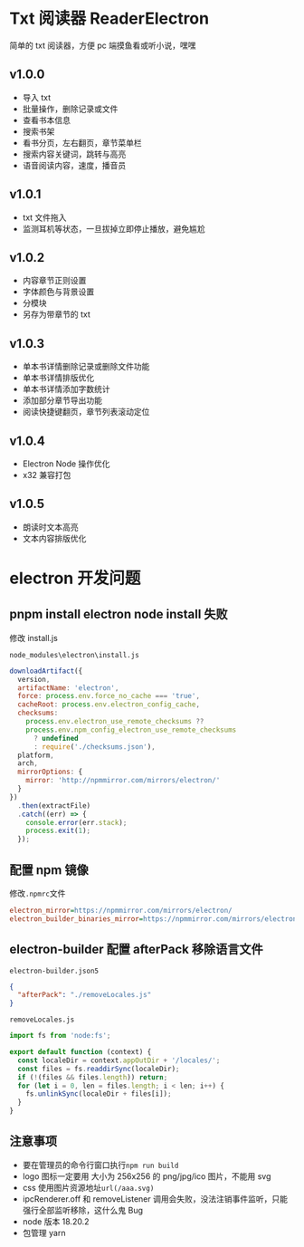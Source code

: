 # Txt 阅读器 ReaderElectron

简单的 txt 阅读器，方便 pc 端摸鱼看或听小说，嘿嘿

## v1.0.0

- 导入 txt
- 批量操作，删除记录或文件
- 查看书本信息
- 搜索书架
- 看书分页，左右翻页，章节菜单栏
- 搜索内容关键词，跳转与高亮
- 语音阅读内容，速度，播音员

## v1.0.1

- txt 文件拖入
- 监测耳机等状态，一旦拔掉立即停止播放，避免尴尬

## v1.0.2

- 内容章节正则设置
- 字体颜色与背景设置
- 分模块
- 另存为带章节的 txt

## v1.0.3

- 单本书详情删除记录或删除文件功能
- 单本书详情排版优化
- 单本书详情添加字数统计
- 添加部分章节导出功能
- 阅读快捷键翻页，章节列表滚动定位

## v1.0.4

- Electron Node 操作优化
- x32 兼容打包

## v1.0.5

- 朗读时文本高亮
- 文本内容排版优化

# electron 开发问题

## pnpm install electron node install 失败

修改 install.js

`node_modules\electron\install.js`

```js
downloadArtifact({
  version,
  artifactName: 'electron',
  force: process.env.force_no_cache === 'true',
  cacheRoot: process.env.electron_config_cache,
  checksums:
    process.env.electron_use_remote_checksums ??
    process.env.npm_config_electron_use_remote_checksums
      ? undefined
      : require('./checksums.json'),
  platform,
  arch,
  mirrorOptions: {
    mirror: 'http://npmmirror.com/mirrors/electron/'
  }
})
  .then(extractFile)
  .catch((err) => {
    console.error(err.stack);
    process.exit(1);
  });
```

## 配置 npm 镜像

修改`.npmrc`文件

```ini
electron_mirror=https://npmmirror.com/mirrors/electron/
electron_builder_binaries_mirror=https://npmmirror.com/mirrors/electron-builder-binaries/
```

## electron-builder 配置 afterPack 移除语言文件

`electron-builder.json5`

```json
{
  "afterPack": "./removeLocales.js"
}
```

`removeLocales.js`

```js
import fs from 'node:fs';

export default function (context) {
  const localeDir = context.appOutDir + '/locales/';
  const files = fs.readdirSync(localeDir);
  if (!(files && files.length)) return;
  for (let i = 0, len = files.length; i < len; i++) {
    fs.unlinkSync(localeDir + files[i]);
  }
}
```

## 注意事项

- 要在管理员的命令行窗口执行`npm run build`
- logo 图标一定要用 大小为 256x256 的 png/jpg/ico 图片，不能用 svg
- css 使用图片资源地址`url(/aaa.svg)`
- ipcRenderer.off 和 removeListener 调用会失败，没法注销事件监听，只能强行全部监听移除，这什么鬼 Bug
- node 版本 18.20.2
- 包管理 yarn
